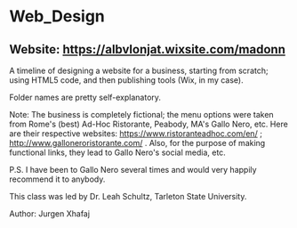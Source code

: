 # Web_Design

## Website: https://albvlonjat.wixsite.com/madonn 

A timeline of designing a website for a business, starting from scratch; using HTML5 code, and then publishing tools (Wix, in my case).

Folder names are pretty self-explanatory.

Note: The business is completely fictional; the menu options were taken from Rome's (best) Ad-Hoc Ristorante, Peabody, MA's Gallo Nero, etc. Here are their respective websites: https://www.ristoranteadhoc.com/en/ ; http://www.galloneroristorante.com/ .
Also, for the purpose of making functional links, they lead to Gallo Nero's social media, etc.

P.S. I have been to Gallo Nero several times and would very happily recommend it to anybody.

This class was led by Dr. Leah Schultz, Tarleton State University.

Author: Jurgen Xhafaj
